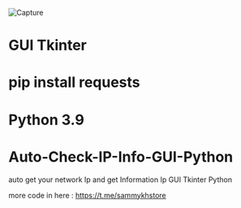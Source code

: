![Capture](https://user-images.githubusercontent.com/120622931/207802436-8eb5ae44-49ee-4474-89d4-78f9c8db1e63.PNG)

# GUI Tkinter
# pip install requests
# Python 3.9
# Auto-Check-IP-Info-GUI-Python
auto get your network Ip and get Information Ip GUI Tkinter Python

more code in here : https://t.me/sammykhstore

